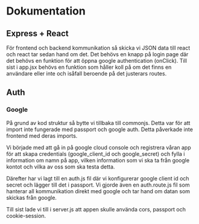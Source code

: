 <!-- // to use import statement use 'module' -->
# Dokumentation
## Express + React

För frontend och backend kommunikation så skicka vi JSON data till react och react tar sedan hand om det. Det behövs en knapp på login page där det behövs en funktion för att öppna google authentication (onClick). Till sist i app.jsx behövs en funktion som håller koll på om det finns en användare eller inte och isåfall beroende på det justerars routes.

## Auth
### Google
På grund av kod struktur så bytte vi tillbaka till commonjs. Detta var för att import inte fungerade med passport och google auth. Detta påverkade inte frontend med deras imports.

Vi började med att gå in på google cloud console och registrera våran app för att skapa credentials (google_client_id och google_secret) och fylla i information om namn på app, vilken information som vi ska ta från google kontot och vilka av oss som ska testa detta.

Därefter har vi lagt till en auth.js fil där vi konfigurerar google client id och secret och lägger till det i passport. Vi gjorde även en auth.route.js fil som hanterar all kommunikation direkt med google och tar hand om datan som skickas från google.

Till sist lade vi till i server.js att appen skulle använda cors, passport och cookie-session.
